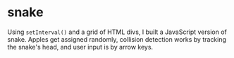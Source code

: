snake
=====
Using `setInterval()` and a grid of HTML divs, I built a JavaScript version of snake. Apples get assigned randomly, collision detection works by tracking the snake's head, and user input is by arrow keys.
